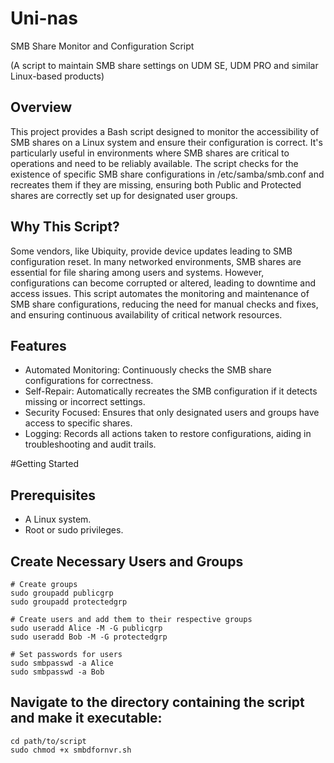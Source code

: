 # Uni-nas
SMB Share Monitor and Configuration Script

(A script to maintain SMB share settings on UDM SE, UDM PRO and similar Linux-based products)

## Overview
This project provides a Bash script designed to monitor the accessibility of SMB shares on a Linux system and ensure their configuration is correct. It's particularly useful in environments where SMB shares are critical to operations and need to be reliably available. The script checks for the existence of specific SMB share configurations in /etc/samba/smb.conf and recreates them if they are missing, ensuring both Public and Protected shares are correctly set up for designated user groups.

## Why This Script?
Some vendors, like Ubiquity, provide device updates leading to SMB configuration reset.
In many networked environments, SMB shares are essential for file sharing among users and systems. However, configurations can become corrupted or altered, leading to downtime and access issues. This script automates the monitoring and maintenance of SMB share configurations, reducing the need for manual checks and fixes, and ensuring continuous availability of critical network resources.

## Features
- Automated Monitoring: Continuously checks the SMB share configurations for correctness.
- Self-Repair: Automatically recreates the SMB configuration if it detects missing or incorrect settings.
- Security Focused: Ensures that only designated users and groups have access to specific shares.
- Logging: Records all actions taken to restore configurations, aiding in troubleshooting and audit trails.

  
#Getting Started

## Prerequisites
- A Linux system.
- Root or sudo privileges.

## Create Necessary Users and Groups
```console
# Create groups
sudo groupadd publicgrp
sudo groupadd protectedgrp

# Create users and add them to their respective groups
sudo useradd Alice -M -G publicgrp
sudo useradd Bob -M -G protectedgrp

# Set passwords for users
sudo smbpasswd -a Alice
sudo smbpasswd -a Bob

```

## Navigate to the directory containing the script and make it executable:
```console
cd path/to/script
sudo chmod +x smbdfornvr.sh

```
